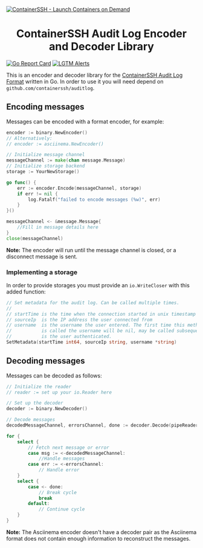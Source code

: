 [![ContainerSSH - Launch Containers on Demand](https://containerssh.github.io/images/logo-for-embedding.svg)](https://containerssh.github.io/)

<!--suppress HtmlDeprecatedAttribute -->
<h1 align="center">ContainerSSH Audit Log Encoder and Decoder Library</h1>

[![Go Report Card](https://goreportcard.com/badge/github.com/containerssh/auditlog?style=for-the-badge)](https://goreportcard.com/report/github.com/containerssh/auditlog)
[![LGTM Alerts](https://img.shields.io/lgtm/alerts/github/ContainerSSH/auditlog?style=for-the-badge)](https://lgtm.com/projects/g/ContainerSSH/auditlog/)


This is an encoder and decoder library for the [ContainerSSH Audit Log Format](https://containerssh.github.io/audit/format/) written in Go. In order to use it you will need depend on `github.com/containerssh/auditlog`.

## Encoding messages

Messages can be encoded with a format encoder, for example:

```go
encoder := binary.NewEncoder()
// Alternatively:
// encoder := asciinema.NewEncoder()

// Initialize message channel
messageChannel := make(chan message.Message)
// Initialize storage backend
storage := YourNewStorage()

go func() {
    err := encoder.Encode(messageChannel, storage)
    if err != nil {
        log.Fatalf("failed to encode messages (%w)", err)        
    }
}()

messageChannel <- &message.Message{
    //Fill in message details here
}
close(messageChannel)
```

**Note:** The encoder will run until the message channel is closed, or a disconnect message is sent.

### Implementing a storage

In order to provide storages you must provide an `io.WriteCloser` with this added function:

```go
// Set metadata for the audit log. Can be called multiple times.
//
// startTime is the time when the connection started in unix timestamp
// sourceIp  is the IP address the user connected from
// username  is the username the user entered. The first time this method
//           is called the username will be nil, may be called subsequently
//           is the user authenticated.
SetMetadata(startTime int64, sourceIp string, username *string)
```

## Decoding messages

Messages can be decoded as follows:

```go
// Initialize the reader
// reader := set up your io.Reader here

// Set up the decoder
decoder := binary.NewDecoder()

// Decode messages
decodedMessageChannel, errorsChannel, done := decoder.Decode(pipeReader)

for {
    select {
        // Fetch next message or error
        case msg := <-decodedMessageChannel:
            //Handle messages
        case err := <-errorsChannel:
            // Handle error
    }
    select {
        case <- done:
            // Break cycle
            break
        default: 
            // Continue cycle
    }
}
```

**Note:** The Asciinema encoder doesn't have a decoder pair as the Asciinema format does not contain enough information to reconstruct the messages.
